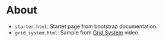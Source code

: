 # About

- `starter.html`: Startet page from bootstrap documentation.
- `grid_system.html`: Sample from [Grid System](https://www.youtube.com/watch?v=gHWxLz79sbY&list=PLRtjMdoYXLf47brThg9-nTj8HSq8cQ0ND&index=2) video.
